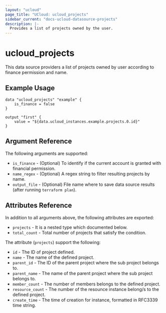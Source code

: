 ```yaml
---
layout: "ucloud"
page_title: "UCloud: ucloud_projects"
sidebar_current: "docs-ucloud-datasource-projects"
description: |-
  Provides a list of projects owned by the user.
---
```


# ucloud_projects

This data source providers a list of projects owned by user according to finance permission and name.

## Example Usage

```hcl
data "ucloud_projects" "example" {
    is_finance = false
}

output "first" {
    value = "${data.ucloud_instances.example.projects.0.id}"
}
```

## Argument Reference

The following arguments are supported:

* `is_finance` - (Optional) To identify if the current account is granted with financial permission.
* `name_regex` - (Optional) A regex string to filter resulting projects by name.
* `output_file` - (Optional) File name where to save data source results (after running `terraform plan`).

## Attributes Reference

In addition to all arguments above, the following attributes are exported:

* `projects` - It is a nested type which documented below.
* `total_count` - Total number of projects that satisfy the condition.

The attribute (`projects`) support the following:


* `id` - The ID of project defined.
* `name` - The name of the defined project.
* `parent_id` - The ID of the parent project where the sub project belongs to.
* `parent_name` - The name of the parent project where the sub project belongs to.
* `member_count` - The number of members belongs to the defined project.
* `resource_count` - The number of the resounce instance belong/s to the defined project.
* `create_time` - The time of creation for instance, formatted in RFC3339 time string.